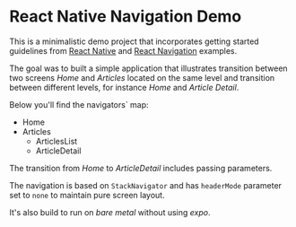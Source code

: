 # React Native Navigation Demo

This is a minimalistic demo project that incorporates getting started guidelines from [React Native](https://reactnative.dev/docs/getting-started) and [React Navigation](https://reactnavigation.org/docs/nesting-navigators) examples.

The goal was to built a simple application that illustrates transition between two screens _Home_ and _Articles_ located on the same level and transition between different levels, for instance _Home_ and _Article Detail_.

Below you'll find the navigators` map:

- Home
- Articles
  - ArticlesList
  - ArticleDetail

The transition from _Home_ to _ArticleDetail_ includes passing parameters.

The navigation is based on `StackNavigator` and has `headerMode` parameter set to `none` to maintain pure screen layout.

It's also build to run on _bare metal_ without using _expo_.
